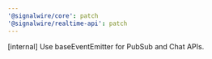 ```yaml
---
'@signalwire/core': patch
'@signalwire/realtime-api': patch
---
```


[internal] Use baseEventEmitter for PubSub and Chat APIs.
